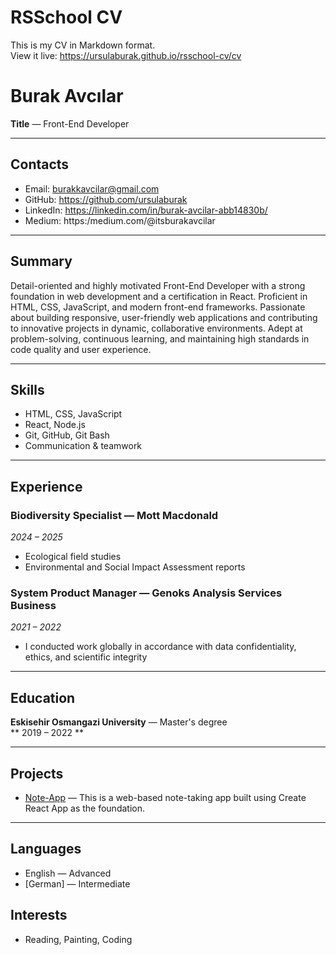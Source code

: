# RSSchool CV

This is my CV in Markdown format.  
View it live: https://ursulaburak.github.io/rsschool-cv/cv


# Burak Avcılar

**Title**  —  Front-End Developer

---

## Contacts

- Email: burakkavcilar@gmail.com  
- GitHub: https://github.com/ursulaburak  
- LinkedIn: https://linkedin.com/in/burak-avcilar-abb14830b/  
- Medium: https:/medium.com/@itsburakavcilar 

---

## Summary

Detail-oriented and highly motivated Front-End Developer with a strong foundation in web development and a certification in React. Proficient in HTML, CSS, JavaScript, and modern front-end frameworks. Passionate about building responsive, user-friendly web applications and contributing to innovative projects in dynamic, collaborative environments. Adept at problem-solving, continuous learning, and maintaining high standards in code quality and user experience.

---

## Skills

- HTML, CSS, JavaScript
- React, Node.js
- Git, GitHub, Git Bash
- Communication & teamwork

---


## Experience
### Biodiversity Specialist — Mott Macdonald 
*2024 – 2025*  
- Ecological field studies  
- Environmental and Social Impact Assessment reports 

### System Product Manager — Genoks Analysis Services Business   
*2021 – 2022*  
- I conducted work globally in accordance with data confidentiality, ethics, and scientific integrity 
  
---

## Education
**Eskisehir Osmangazi University** — Master's degree  
** 2019 – 2022 **

---

## Projects
- [Note-App](https://github.com/ursulaburak/Note-App/tree/master) — This is a web-based note-taking app built using Create React App as the foundation.

---

## Languages
- English — Advanced  
- [German] — Intermediate

## Interests

- Reading, Painting, Coding